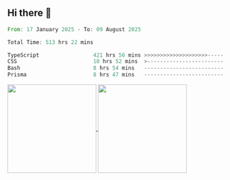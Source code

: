 ## Hi there 👋
<!--START_SECTION:waka-->

```rust
From: 17 January 2025 - To: 09 August 2025

Total Time: 513 hrs 22 mins

TypeScript                 421 hrs 56 mins >>>>>>>>>>>>>>>>>>>>-----   80.92 %
CSS                        10 hrs 52 mins  >------------------------   02.08 %
Bash                       8 hrs 54 mins   -------------------------   01.71 %
Prisma                     8 hrs 47 mins   -------------------------   01.69 %
```

<!--END_SECTION:waka-->

<a href="https://github.com/anuraghazra/github-readme-stats">
  <img height=200 align="center" src="https://github-readme-stats.vercel.app/api/top-langs/?username=paulgeorge35&layout=donut&langs_count=5&theme=transparent" />
</a>
<a href="https://github.com/anuraghazra/convoychat">
  <img height=200 align="center" src="https://github-readme-stats.vercel.app/api?username=paulgeorge35&show_icons=true&show=prs_merged&theme=transparent&rank_icon=github" />
</a>
